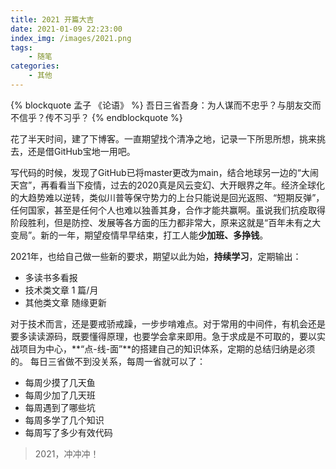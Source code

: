 ```yaml
---
title: 2021 开篇大吉
date: 2021-01-09 22:23:00
index_img: /images/2021.png
tags:
    - 随笔
categories: 
    - 其他
---
```


{% blockquote 孟子 《论语》  %}
吾日三省吾身：为人谋而不忠乎？与朋友交而不信乎？传不习乎？
{% endblockquote %}

<!-- more -->

花了半天时间，建了下博客。一直期望找个清净之地，记录一下所思所想，挑来挑去，还是借GitHub宝地一用吧。

写代码的时候，发现了GitHub已将master更改为main，结合地球另一边的“大闹天宫”，再看看当下疫情，过去的2020真是风云变幻、大开眼界之年。经济全球化的大趋势难以逆转，类似川普等保守势力的上台只能说是回光返照、“短期反弹”，任何国家，甚至是任何个人也难以独善其身，合作才能共赢啊。虽说我们抗疫取得阶段胜利，但是防控、发展等各方面的压力都非常大，原来这就是“百年未有之大变局”。新的一年，期望疫情早早结束，打工人能**少加班、多挣钱**。

2021年，也给自己做一些新的要求，期望以此为始，**持续学习**，定期输出：
- 多读书多看报
- 技术类文章 1 篇/月
- 其他类文章 随缘更新

对于技术而言，还是要戒骄戒躁，一步步啃难点。对于常用的中间件，有机会还是要多读读源码，既要懂得原理，也要学会拿来即用。急于求成是不可取的，要以实战项目为中心，**“点-线-面”**的搭建自己的知识体系，定期的总结归纳是必须的。
每日三省做不到没关系，每周一省就可以了：
- 每周少摸了几天鱼
- 每周少加了几天班
- 每周遇到了哪些坑
- 每周多学了几个知识
- 每周写了多少有效代码

> 2021，冲冲冲！
